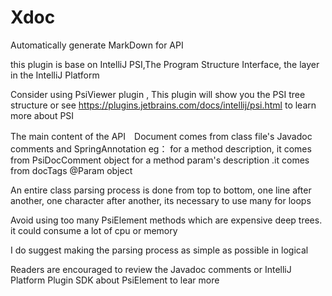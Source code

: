 # Xdoc
Automatically generate MarkDown  for API

  this plugin is base on IntelliJ PSI,The Program Structure Interface, the layer
  in the IntelliJ Platform
 
  Consider using PsiViewer plugin , This plugin will show you the PSI tree structure
  or see https://plugins.jetbrains.com/docs/intellij/psi.html to learn more about PSI
 
  The main content of the API　Document comes from class  file's  Javadoc comments
  and SpringAnnotation
 eg： for a method description, it comes from PsiDocComment object
  for a method param's description .it comes from  docTags @Param object
 
  An entire class parsing process is done from top to bottom, one line after another,
  one character after another, its necessary to use many for loops

  Avoid using too many PsiElement methods which are expensive  deep trees.
  it could consume a lot of cpu or memory

  I do suggest making the parsing process as simple as possible in logical

 Readers are encouraged to review the Javadoc comments or IntelliJ Platform Plugin SDK
 about PsiElement to lear more
